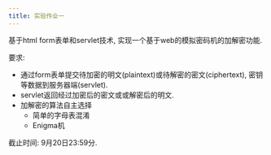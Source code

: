 ```yaml
---
title: 实验作业一
---
```


基于html form表单和servlet技术, 实现一个基于web的模拟密码机的加解密功能. 

要求:

- 通过form表单提交待加密的明文(plaintext)或待解密的密文(ciphertext), 密钥等数据到服务器端(servlet).
- servlet返回经过加密后的密文或或解密后的明文.
- 加解密的算法自主选择
    - 简单的字母表混淆
    - Enigma机

截止时间: 9月20日23:59分.